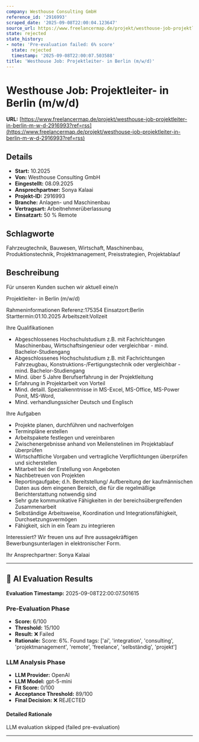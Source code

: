 ```yaml
---
company: Westhouse Consulting GmbH
reference_id: '2916993'
scraped_date: '2025-09-08T22:00:04.123647'
source_url: https://www.freelancermap.de/projekt/westhouse-job-projektleiter-in-berlin-m-w-d-2916993?ref=rss
state: rejected
state_history:
- note: 'Pre-evaluation failed: 6% score'
  state: rejected
  timestamp: '2025-09-08T22:00:07.503588'
title: 'Westhouse Job: Projektleiter- in Berlin (m/w/d)'
---
```



# Westhouse Job: Projektleiter- in Berlin (m/w/d)
**URL:** [https://www.freelancermap.de/projekt/westhouse-job-projektleiter-in-berlin-m-w-d-2916993?ref=rss](https://www.freelancermap.de/projekt/westhouse-job-projektleiter-in-berlin-m-w-d-2916993?ref=rss)
## Details
- **Start:** 10.2025
- **Von:** Westhouse Consulting GmbH
- **Eingestellt:** 08.09.2025
- **Ansprechpartner:** Sonya Kalaai
- **Projekt-ID:** 2916993
- **Branche:** Anlagen- und Maschinenbau
- **Vertragsart:** Arbeitnehmerüberlassung
- **Einsatzart:** 50
                                                % Remote

## Schlagworte
Fahrzeugtechnik, Bauwesen, Wirtschaft, Maschinenbau, Produktionstechnik, Projektmanagement, Preisstrategien, Projektablauf

## Beschreibung
Für unseren Kunden suchen wir aktuell eine/n

Projektleiter- in Berlin (m/w/d)

Rahmeninformationen
Referenz:175354
Einsatzort:Berlin
Starttermin:01.10.2025
Arbeitszeit:Vollzeit

Ihre Qualifikationen
- Abgeschlossenes Hochschulstudium z.B. mit Fachrichtungen Maschinenbau, Wirtschaftsingenieur oder vergleichbar - mind. Bachelor-Studiengang
- Abgeschlossenes Hochschulstudium z.B. mit Fachrichtungen Fahrzeugbau, Konstruktions-/Fertigungstechnik oder vergleichbar - mind. Bachelor-Studiengang
- Mind. über 5 Jahre Berufserfahrung in der Projektleitung
- Erfahrung in Projektarbeit von Vorteil
- Mind. detaill. Spezialkenntnisse in MS-Excel, MS-Office, MS-Power Ponit, MS-Word,
- Mind. verhandlungssicher Deutsch und Englisch

Ihre Aufgaben
- Projekte planen, durchführen und nachverfolgen
- Terminpläne erstellen
- Arbeitspakete festlegen und vereinbaren
- Zwischenergebnisse anhand von Meilenstelinen im Projektablauf überprüfen
- Wirtschaftliche Vorgaben und vertragliche Verpflichtungen überprüfen und sicherstellen
- Mitarbeit bei der Erstellung von Angeboten
- Nachbetreuen von Projekten
- Reportingaufgabe; d.h. Bereitstellung/ Aufbereitung der kaufmännischen Daten aus dem eingenen Bereich, die für die regelmäßige Berichterstattung notwendig sind
- Sehr gute kommunikative Fähigkeiten in der bereichsübergreifenden Zusammenarbeit
- Selbständige Arbeitsweise, Koordination und Integrationsfähigkeit, Durchsetzungsvermögen
- Fähigkeit, sich in ein Team zu integrieren

Interessiert?
Wir freuen uns auf Ihre aussagekräftigen Bewerbungsunterlagen in elektronischer Form.

Ihr Ansprechpartner:
Sonya Kalaai

---

## 🤖 AI Evaluation Results

**Evaluation Timestamp:** 2025-09-08T22:00:07.501615

### Pre-Evaluation Phase
- **Score:** 6/100
- **Threshold:** 15/100
- **Result:** ❌ Failed
- **Rationale:** Score: 6%. Found tags: ['ai', 'integration', 'consulting', 'projektmanagement', 'remote', 'freelance', 'selbständig', 'projekt']

### LLM Analysis Phase
- **LLM Provider:** OpenAI
- **LLM Model:** gpt-5-mini
- **Fit Score:** 0/100
- **Acceptance Threshold:** 89/100
- **Final Decision:** ❌ REJECTED

#### Detailed Rationale
LLM evaluation skipped (failed pre-evaluation)

---
